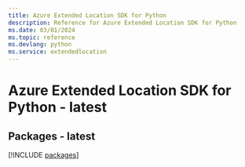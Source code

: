 ```yaml
---
title: Azure Extended Location SDK for Python
description: Reference for Azure Extended Location SDK for Python
ms.date: 03/01/2024
ms.topic: reference
ms.devlang: python
ms.service: extendedlocation
---
```

# Azure Extended Location SDK for Python - latest
## Packages - latest
[!INCLUDE [packages](extended-location-index.md)]